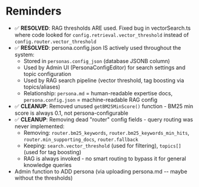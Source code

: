 # Reminders

- ✅ **RESOLVED**: RAG thresholds ARE used. Fixed bug in vectorSearch.ts where code looked for `config.retrieval.vector_threshold` instead of `config.router.vector_threshold`
- ✅ **RESOLVED**: persona.config.json IS actively used throughout the system:
  - Stored in `personas.config_json` (database JSONB column)
  - Used by Admin UI (PersonaConfigEditor) for search settings and topic configuration
  - Used by RAG search pipeline (vector threshold, tag boosting via topics/aliases)
  - Relationship: `persona.md` = human-readable expertise docs, `persona.config.json` = machine-readable RAG config
- ✅ **CLEANUP**: Removed unused `getBM25MinScore()` function - BM25 min score is always 0.1, not persona-configurable
- ✅ **CLEANUP**: Removing dead "router" config fields - query routing was never implemented:
  - Removing: `router.bm25_keywords`, `router.bm25_keywords_min_hits`, `router.min_supporting_docs`, `router.fallback`
  - Keeping: `search.vector_threshold` (used for filtering), `topics[]` (used for tag boosting)
  - RAG is always invoked - no smart routing to bypass it for general knowledge queries
- Admin function to ADD persona (via uploading persona.md -- maybe without the thresholds)
  